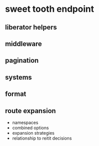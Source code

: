 # sweet tooth endpoint

## liberator helpers

## middleware

## pagination

## systems

## format

## route expansion

- namespaces
- combined options
- expansion strategies
- relationship to reitit decisions
